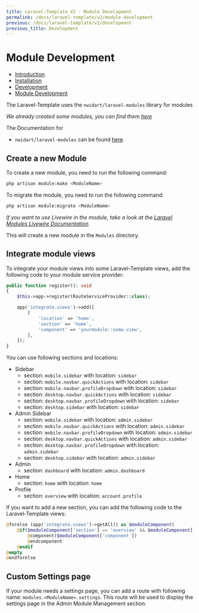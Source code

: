 ```yaml
---
title: Laravel-Template V2 - Module Development
permalink: /docs/laravel-template/v2/module-development
previous: /docs/laravel-template/v2/development
previous_title: Development
---
```


# Module Development

- <a href="/docs/laravel-template/v2/" wire:navigate>Introduction</a>
- <a href="/docs/laravel-template/v2/installation" wire:navigate>Installation</a>
- <a href="/docs/laravel-template/v2/development" wire:navigate>Development</a>
- <a href="/docs/laravel-template/v2/module-development" wire:navigate>Module Development</a>

The Laravel-Template uses the `nwidart/laravel-modules` library for modules

*We already created some modules, you can find them [here](https://github.com/CyanFox-Projects/Laravel-Template-Modules)*

The Documentation for

- `nwidart/laravel-modules` can be found [here](https://laravelmodules.com/docs/v10/introduction).

## Create a new Module

To create a new module, you need to run the following command:

```bash
php artisan module:make <ModuleName>
```

To migrate the module, you need to run the following command:

```bash
php artisan module:migrate <ModuleName>
```

*If you want to use Livewire in the module, take a look at
the [Laravel Modules Livewire Documentation](https://laravelmodules.com/docs/v10/livewire).*

This will create a new module in the `Modules` directory.

## Integrate module views
To integrate your module views into some Laravel-Template views, add the following code to your module service provider:

```php
public function register(): void
{
    $this->app->register(RouteServiceProvider::class);

    app('integrate.views')->add([
        [
            'location' => 'home',
            'section' => 'home',
            'component' => 'yourmodule::some.view',
        ],
    ]);
}
```

You can use following sections and locations:
- Sidebar
  - section: `mobile.sidebar` with location: `sidebar`
  - section: `mobile.navbar.quickActions` with location: `sidebar`
  - section: `mobile.navbar.profileDropdown` with location: `sidebar`
  - section: `desktop.navbar.quickActions` with location: `sidebar`
  - section: `desktop.navbar.profileDropdown` with location: `sidebar`
  - section: `desktop.sidebar` with location: `sidebar`
- Admin Sidebar
    - section: `mobile.sidebar` with location: `admin.sidebar`
    - section: `mobile.navbar.quickActions` with location: `admin.sidebar`
    - section: `mobile.navbar.profileDropdown` with location: `admin.sidebar`
    - section: `desktop.navbar.quickActions` with location: `admin.sidebar`
    - section: `desktop.navbar.profileDropdown` with location: `admin.sidebar`
    - section: `desktop.sidebar` with location: `admin.sidebar`
- Admin
    - section: `dashboard` with location: `admin.dashboard`
- Home
    - section: `home` with location: `home`
- Profile
    - section: `overview` with location: `account.profile`

If you want to add a new section, you can add the following code to the Laravel-Template views:

```php
@forelse (app('integrate.views')->getAll() as $moduleComponent)
    @if($moduleComponent['section'] == 'overview' && $moduleComponent['location'] == 'account.profile')
        @component($moduleComponent['component'])
        @endcomponent
    @endif
@empty
@endforelse
```

## Custom Settings page

If your module needs a settings page, you can add a route with following name: `modules.<ModuleName>.settings`.
This route will be used to display the settings page in the Admin Module Management section.
